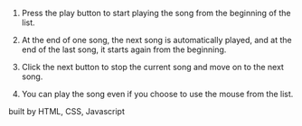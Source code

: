 1. Press the play button to start playing the song from the beginning of the list.

2. At the end of one song, the next song is automatically played, and at the end of the last song, it starts again from the beginning.

3. Click the next button to stop the current song and move on to the next song.

4. You can play the song even if you choose to use the mouse from the list.



built by HTML, CSS, Javascript